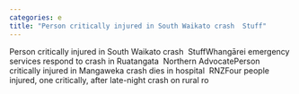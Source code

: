 ```yaml
---
categories: e
title: "Person critically injured in South Waikato crash  Stuff"
---
```

Person critically injured in South Waikato crash&nbsp;&nbsp;StuffWhangārei emergency services respond to crash in Ruatangata&nbsp;&nbsp;Northern AdvocatePerson critically injured in Mangaweka crash dies in hospital&nbsp;&nbsp;RNZFour people injured, one critically, after late-night crash on rural ro